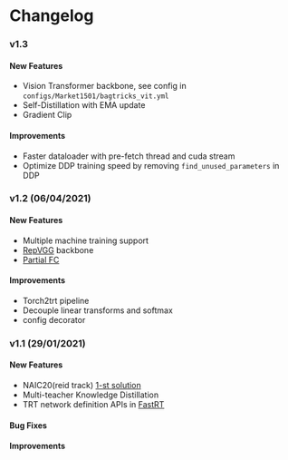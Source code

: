 # Changelog

### v1.3

#### New Features
- Vision Transformer backbone, see config in `configs/Market1501/bagtricks_vit.yml`
- Self-Distillation with EMA update
- Gradient Clip

#### Improvements
- Faster dataloader with pre-fetch thread and cuda stream
- Optimize DDP training speed by removing `find_unused_parameters` in DDP


### v1.2 (06/04/2021)

#### New Features

- Multiple machine training support
- [RepVGG](https://github.com/DingXiaoH/RepVGG) backbone 
- [Partial FC](projects/FastFace)

#### Improvements

- Torch2trt pipeline 
- Decouple linear transforms and softmax
- config decorator

### v1.1 (29/01/2021)

#### New Features

- NAIC20(reid track) [1-st solution](projects/NAIC20) 
- Multi-teacher Knowledge Distillation
- TRT network definition APIs in [FastRT](projects/FastRT)

#### Bug Fixes

#### Improvements